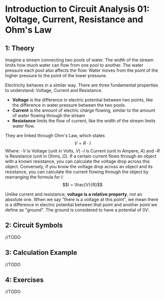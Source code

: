 # Introduction to Circuit Analysis 01: Voltage, Current, Resistance and Ohm's Law


## 1: Theory

Imagine a stream connecting two pools of water. The width of the stream limits how much water can flow from one pool to another. The water pressure each pool also affects the flow: Water moves from the point of the higher pressure to the point of the lower pressure. 

Electricity behaves in a similar way. There are three fundamental properties to understand: Voltage, Current and Resistance. 

- **Voltage** is the difference in electric potential between two points, like the difference in water pressure between the two pools. 
- **Current** is the amount of electric charge flowing, similar to the amount of water flowing through the stream
- **Resistance** limits the flow of current, like the width of the stream limits water flow.

They are linked through Ohm's Law, which states 
$$V = R\cdot I$$
Where: 
-$V$ is Voltage (unit in Volts, $V$) 
-$I$ is Current (unit in Ampere, $A$) and
-$R$ is Resistance (unit in Ohms, $\Omega$). 
If a certain current flows through an object with a known resistance, you can calculate the voltage drop across this object. Conversely, if you know the voltage drop across an object and its resistance, you can calculate the current flowing through the object by rearranging the formula for $I$: 
$$I = \frac{V}{R}$$

Unlike current and resistance, **voltage is a relative property**, not an absolute one. When we say "there is a voltage at this point", we mean there is a difference in electric potential between that point and another point we define as "ground". The ground is considered to have a potential of $0V$.

## 2: Circuit Symbols

//TODO

## 3: Calculation Example

//TODO

## 4: Exercises

//TODO